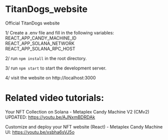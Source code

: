 # TitanDogs_website
Official TitanDogs website

1/ Create a .env file and fill in the following variables:  
REACT_APP_CANDY_MACHINE_ID  
REACT_APP_SOLANA_NETWORK  
REACT_APP_SOLANA_RPC_HOST

2/ run `npm install` in the root directory.

3/ run `npm start` to start the development server.

4/ visit the website on http://localhost:3000

# Related video tutorials:
Your NFT Collection on Solana - Metaplex Candy Machine V2 (CMv2) UPDATED:
https://youtu.be/AJNxmBDRDAk

Customize and deploy your NFT website (React) - Metaplex Candy Machine UI:
https://youtu.be/xsbha6sVJ5o